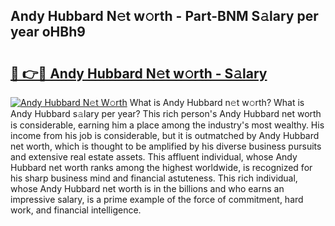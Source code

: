 ## Andy Hubbard N𝚎t w𝚘rth - Part-BNM S𝚊lary per year oHBh9

# <h2><a href="http://gc0kqyf.nevu.top/?p=Andy+Hubbard">🔗 👉🔴 Andy Hubbard N𝚎t w𝚘rth - S𝚊lary</a></h2>

[![Andy Hubbard N𝚎t W𝚘rth](https://i.imgur.com/Oavwk0R.jpeg)](http://gc0kqyf.nevu.top/?p=Andy+Hubbard)
What is Andy Hubbard n𝚎t w𝚘rth? What is Andy Hubbard s𝚊lary per year?
This rich person's Andy Hubbard net worth is considerable, earning him a place among the industry's most wealthy. His income from his job is considerable, but it is outmatched by Andy Hubbard net worth, which is thought to be amplified by his diverse business pursuits and extensive real estate assets. This affluent individual, whose Andy Hubbard net worth ranks among the highest worldwide, is recognized for his sharp business mind and financial astuteness. This rich individual, whose Andy Hubbard net worth is in the billions and who earns an impressive salary, is a prime example of the force of commitment, hard work, and financial intelligence.

